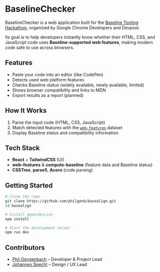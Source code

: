 # BaselineChecker

BaselineChecker is a web application built for the [Baseline Tooling Hackathon](https://baseline.devpost.com/?ref_feature=challenge&ref_medium=discover&_gl=1*bl61xr*_ga*MjMyNjQ1MzE5LjE3NTc5MjQwNTI.), organized by Google Chrome Developers and Devpost.  

Its goal is to help developers instantly know whether their HTML, CSS, and JavaScript code uses **Baseline-supported web features**, making modern code safe to use across browsers.

## Features
- Paste your code into an editor (like CodePen)
- Detects used web platform features
- Checks Baseline status (widely available, newly available, limited)
- Shows browser compatibility and links to MDN
- Export results as a report (planned)

## How It Works
1. Parse the input code (HTML, CSS, JavaScript)
2. Match detected features with the [`web-features`](https://www.npmjs.com/package/web-features) dataset
3. Display Baseline status and compatibility information

## Tech Stack
- **React** + **TailwindCSS** (UI)
- **web-features** & **compute-baseline** (feature data and Baseline status)
- **CSSTree**, **parse5**, **Acorn** (code parsing)

## Getting Started
```bash
# Clone the repo
git clone https://github.com/philgenb/basealign.git
cd basealign

# Install dependencies
npm install

# Start the development server
npm run dev
```

## Contributors
- [Phil Gengenbach](https://www.linkedin.com/in/phil-gengenbach) – Developer & Project Lead  
- [Johannes Specht](https://www.linkedin.com/in/johannes-specht-187223271/) – Design / UX Lead